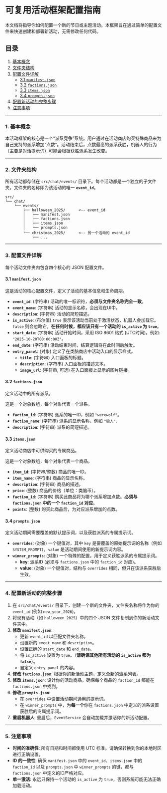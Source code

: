 # 可复用活动框架配置指南

本文档将指导你如何配置一个新的节日或主题活动。本框架旨在通过简单的配置文件来快速创建和部署新活动，无需修改任何代码。

## 目录
1. [基本概念](#1-基本概念)
2. [文件夹结构](#2-文件夹结构)
3. [配置文件详解](#3-配置文件详解)
    - [3.1 `manifest.json`](#31-manifestjson)
    - [3.2 `factions.json`](#32-factionsjson)
    - [3.3 `items.json`](#33-itemsjson)
    - [3.4 `prompts.json`](#34-promptsjson)
4. [配置新活动的完整步骤](#4-配置新活动的完整步骤)
5. [注意事项](#5-注意事项)

---

### 1. 基本概念

本活动框架的核心是一个“派系竞争”系统。用户通过在活动商店购买特殊商品来为自己支持的派系增加“点数”。活动结束后，点数最高的派系获胜，机器人的行为（主要是对话提示词）可能会根据获胜派系发生改变。

---

### 2. 文件夹结构

所有活动都存储在 `src/chat/events/` 目录下。每个活动都是一个独立的子文件夹，文件夹的名称即为该活动的唯一 **`event_id`**。

```
src/
└── chat/
    └── events/
        ├── halloween_2025/      <-- event_id
        │   ├── manifest.json
        │   ├── factions.json
        │   ├── items.json
        │   └── prompts.json
        └── christmas_2025/      <-- 另一个活动的 event_id
            ├── ...
```

---

### 3. 配置文件详解

每个活动文件夹内包含四个核心的 JSON 配置文件。

#### 3.1 `manifest.json`

这是活动的核心配置文件，定义了活动的基本信息和生命周期。

- **`event_id`**: (字符串) 活动的唯一标识符，**必须与文件夹名称完全一致**。
- **`event_name`**: (字符串) 活动的显示名称，会出现在UI中。
- **`description`**: (字符串) 活动的简短描述。
- **`is_active`**: (布尔值) `true` 表示该活动当前处于激活状态，机器人会加载它。`false` 则会忽略它。**在任何时候，都应该只有一个活动的 `is_active` 为 `true`**。
- **`start_date`**: (字符串) 活动开始时间，采用 ISO 8601 格式 (UTC时间)。例如: `"2025-10-20T00:00:00Z"`。
- **`end_date`**: (字符串) 活动结束时间，结算逻辑将在此时间后触发。
- **`entry_panel`**: (对象) 定义了在类脑商店中活动入口的显示样式。
  - **`title`**: (字符串) 入口面板的标题。
  - **`description`**: (字符串) 入口面板的描述文本。
  - **`image_url`**: (字符串, 可选) 在入口面板上显示的图片链接。

#### 3.2 `factions.json`

定义活动中的所有派系。

这是一个对象数组，每个对象代表一个派系。
- **`faction_id`**: (字符串) 派系的唯一ID，例如 `"werewolf"`。
- **`faction_name`**: (字符串) 派系的显示名称，例如 `"狼人"`.
- **`description`**: (字符串) 派系的简短描述。

#### 3.3 `items.json`

定义活动商店中可供购买的专属商品。

这是一个对象数组，每个对象代表一个商品。
- **`item_id`**: (字符串/整数) 商品的唯一ID。
- **`item_name`**: (字符串) 商品的显示名称。
- **`description`**: (字符串) 商品的描述。
- **`price`**: (整数) 商品的价格（单位：类脑币）。
- **`faction_id`**: (字符串) 购买此商品将为哪个派系增加点数。**必须与 `factions.json` 中的一个 `faction_id` 对应**。
- **`points`**: (整数) 购买此商品后，为对应派系增加的点数。

#### 3.4 `prompts.json`

定义活动期间需要覆盖的默认提示词，以及获胜派系的专属提示词。

- **`overrides`**: (对象) 一个键值对，其中 `key` 是要覆盖的原始提示词的名称（例如 `SYSTEM_PROMPT`），`value` 是活动期间使用的新提示词内容。
- **`winner_prompts`**: (对象) 一个特殊的配置，用于定义获胜派系的专属提示词。
  - **key**: 派系ID (必须与 `factions.json` 中的 `faction_id` 对应)。
  - **value**: (对象) 一个键值对，结构与 `overrides` 相同，但只在该派系获胜后生效。

---

### 4. 配置新活动的完整步骤

1.  在 `src/chat/events/` 目录下，创建一个新的文件夹，文件夹名称将作为你的 `event_id` (例如 `new_year_2026`)。
2.  将现有活动（如 `halloween_2025`）中的四个 JSON 文件复制到你的新活动文件夹中。
3.  **修改 `manifest.json`**:
    -   更新 `event_id` 以匹配文件夹名称。
    -   设置新的 `event_name` 和 `description`。
    -   设置正确的 `start_date` 和 `end_date`。
    -   将 `is_active` 设置为 `true`。（**请确保其他所有活动的 `is_active` 都为 `false`**）。
    -   自定义 `entry_panel` 的内容。
4.  **修改 `factions.json`**: 根据你的新活动主题，定义全新的派系列表。
5.  **修改 `items.json`**: 设计你的活动商品，确保每个商品的 `faction_id` 都能在 `factions.json` 中找到。
6.  **修改 `prompts.json`**:
    -   在 `overrides` 中设置活动期间通用的提示词。
    -   在 `winner_prompts` 中，为**每一个**你在 `factions.json` 中定义的派系设置获胜后的专属提示词。
7.  **重启机器人**: 重启后，`EventService` 会自动加载并激活你的新活动配置。

---

### 5. 注意事项

- **时间的准确性**: 所有日期和时间都使用 UTC 标准。请确保转换到你的本地时区进行正确设置。
- **ID 的一致性**: 确保 `manifest.json` 中的 `event_id`、`items.json` 中的 `faction_id` 以及 `prompts.json` 中 `winner_prompts` 的键，都与 `factions.json` 中定义的ID严格对应。
- **单一激活**: 永远只保持一个活动的 `is_active` 为 `true`，否则系统可能无法正确加载活动。